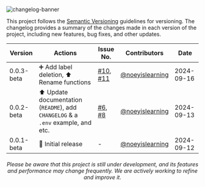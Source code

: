 ![changelog-banner](https://i.imgur.com/McOiV7q.png)

This project follows the [Semantic Versioning](https://semver.org/) guidelines for versioning. The changelog provides a summary of the changes made in each version of the project, including new features, bug fixes, and other updates.

<div align='center'>

| Version    | Actions                                                                          | Issue No.                                                                                                                          | Contributors                                 | Date       |
| ---------- | -------------------------------------------------------------------------------- | ---------------------------------------------------------------------------------------------------------------------------------- | -------------------------------------------- | ---------- |
| 0.0.3-beta | ➕ Add label deletion, ⬆️ Rename functions                                       | [#10](https://github.com/noeyislearning/label-manager/issues/10), [#11](https://github.com/noeyislearning/label-manager/issues/11) | [@noeyislearning](github.com/noeyislearning) | 2024-09-16 |
| 0.0.2-beta | ⬆️ Update documentation (`README`), add `CHANGELOG` & a `.env` example, and etc. | [#6](https://github.com/noeyislearning/label-manager/issues/6), [#8](https://github.com/noeyislearning/label-manager/issues/8)     | [@noeyislearning](github.com/noeyislearning) | 2024-09-13 |
| 0.0.1-beta | 🔨 Initial release                                                               | -                                                                                                                                  | [@noeyislearning](github.com/noeyislearning) | 2024-09-12 |

</div>

<div align='center'>

###### Please be aware that this project is still under development, and its features and performance may change frequently. We are actively working to refine and improve it.

</div>

